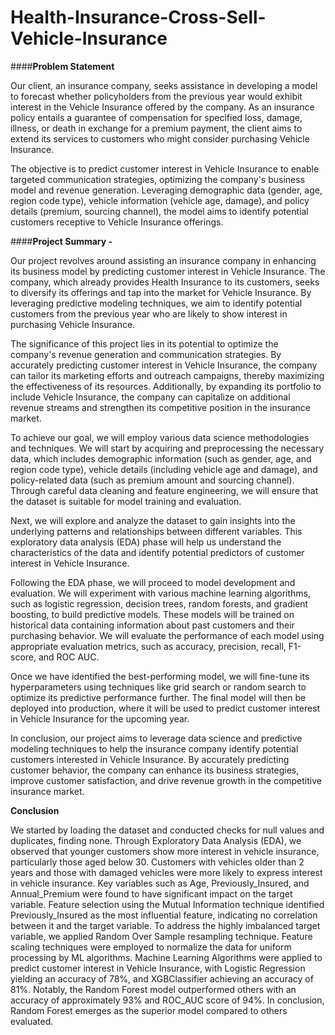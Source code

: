 # Health-Insurance-Cross-Sell-Vehicle-Insurance

####**Problem Statement**

Our client, an insurance company, seeks assistance in developing a model to forecast whether policyholders from the previous year would exhibit interest in the Vehicle Insurance offered by the company. As an insurance policy entails a guarantee of compensation for specified loss, damage, illness, or death in exchange for a premium payment, the client aims to extend its services to customers who might consider purchasing Vehicle Insurance.

The objective is to predict customer interest in Vehicle Insurance to enable targeted communication strategies, optimizing the company's business model and revenue generation. Leveraging demographic data (gender, age, region code type), vehicle information (vehicle age, damage), and policy details (premium, sourcing channel), the model aims to identify potential customers receptive to Vehicle Insurance offerings.

####**Project Summary -**


Our project revolves around assisting an insurance company in enhancing its business model by predicting customer interest in Vehicle Insurance. The company, which already provides Health Insurance to its customers, seeks to diversify its offerings and tap into the market for Vehicle Insurance. By leveraging predictive modeling techniques, we aim to identify potential customers from the previous year who are likely to show interest in purchasing Vehicle Insurance.

The significance of this project lies in its potential to optimize the company's revenue generation and communication strategies. By accurately predicting customer interest in Vehicle Insurance, the company can tailor its marketing efforts and outreach campaigns, thereby maximizing the effectiveness of its resources. Additionally, by expanding its portfolio to include Vehicle Insurance, the company can capitalize on additional revenue streams and strengthen its competitive position in the insurance market.

To achieve our goal, we will employ various data science methodologies and techniques. We will start by acquiring and preprocessing the necessary data, which includes demographic information (such as gender, age, and region code type), vehicle details (including vehicle age and damage), and policy-related data (such as premium amount and sourcing channel). Through careful data cleaning and feature engineering, we will ensure that the dataset is suitable for model training and evaluation.

Next, we will explore and analyze the dataset to gain insights into the underlying patterns and relationships between different variables. This exploratory data analysis (EDA) phase will help us understand the characteristics of the data and identify potential predictors of customer interest in Vehicle Insurance.

Following the EDA phase, we will proceed to model development and evaluation. We will experiment with various machine learning algorithms, such as logistic regression, decision trees, random forests, and gradient boosting, to build predictive models. These models will be trained on historical data containing information about past customers and their purchasing behavior. We will evaluate the performance of each model using appropriate evaluation metrics, such as accuracy, precision, recall, F1-score, and ROC AUC.

Once we have identified the best-performing model, we will fine-tune its hyperparameters using techniques like grid search or random search to optimize its predictive performance further. The final model will then be deployed into production, where it will be used to predict customer interest in Vehicle Insurance for the upcoming year.

In conclusion, our project aims to leverage data science and predictive modeling techniques to help the insurance company identify potential customers interested in Vehicle Insurance. By accurately predicting customer behavior, the company can enhance its business strategies, improve customer satisfaction, and drive revenue growth in the competitive insurance market.

**Conclusion**

We started by loading the dataset and conducted checks for null values and duplicates, finding none.
Through Exploratory Data Analysis (EDA), we observed that younger customers show more interest in vehicle insurance, particularly those aged below 30.
Customers with vehicles older than 2 years and those with damaged vehicles were more likely to express interest in vehicle insurance.
Key variables such as Age, Previously_Insured, and Annual_Premium were found to have significant impact on the target variable.
Feature selection using the Mutual Information technique identified Previously_Insured as the most influential feature, indicating no correlation between it and the target variable.
To address the highly imbalanced target variable, we applied Random Over Sample resampling technique.
Feature scaling techniques were employed to normalize the data for uniform processing by ML algorithms.
Machine Learning Algorithms were applied to predict customer interest in Vehicle Insurance, with Logistic Regression yielding an accuracy of 78%, and XGBClassifier achieving an accuracy of 81%.
Notably, the Random Forest model outperformed others with an accuracy of approximately 93% and ROC_AUC score of 94%.
In conclusion, Random Forest emerges as the superior model compared to others evaluated.
